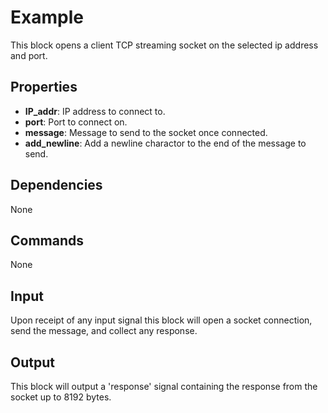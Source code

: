 Example
===========

This block opens a client TCP streaming socket on the selected ip address and port.

Properties
--------------
-   **IP_addr**: IP address to connect to.
-   **port**: Port to connect on.
-   **message**: Message to send to the socket once connected.
-   **add_newline**: Add a newline charactor to the end of the message to send.

Dependencies
----------------
None

Commands
----------------
None

Input
-------
Upon receipt of any input signal this block will open a socket connection, send the message, and collect any response.

Output
---------
This block will output a 'response' signal containing the response from the socket up to 8192 bytes.
